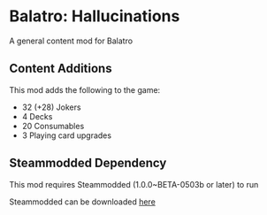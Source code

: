 # Balatro: Hallucinations
A general content mod for Balatro

## Content Additions
This mod adds the following to the game:

- 32 (+28) Jokers
- 4 Decks
- 20 Consumables
- 3 Playing card upgrades


## Steammodded Dependency

This mod requires Steammodded (1.0.0~BETA-0503b or later) to run

Steammodded can be downloaded [here](https://github.com/Steamodded/smods/tree/main)
